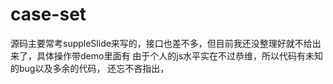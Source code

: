 # case-set
源码主要常考suppleSlide来写的，接口也差不多，但目前我还没整理好就不给出来了，具体操作带demo里面有
由于个人的js水平实在不过恭维，所以代码有未知的bug以及多余的代码，
还忘不吝指出，
